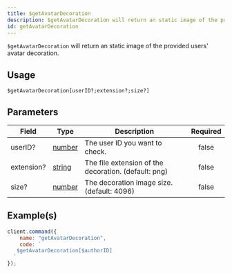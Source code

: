 ```yaml
---
title: $getAvatarDecoration
description: $getAvatarDecoration will return an static image of the provided users' avatar decoration
id: getAvatarDecoration
---
```


`$getAvatarDecoration` will return an static image of the provided users' avatar decoration.

## Usage

```aoi
$getAvatarDecoration[userID?;extension?;size?]
```

## Parameters

| Field               | Type                                                                                                | Description                                                         | Required  |
| ------------------- | --------------------------------------------------------------------------------------------------- | ------------------------------------------------------------------- | :-------: |
| userID?             | [number](https://developer.mozilla.org/en-US/docs/Web/JavaScript/Reference/Global_Objects/Number)   | The user ID you want to check.                                      |   false   |
| extension?          | [string](https://developer.mozilla.org/en-US/docs/Web/JavaScript/Reference/Global_Objects/String)   | The file extension of the decoration. (default: png)               |   false   |
| size?               | [number](https://developer.mozilla.org/en-US/docs/Web/JavaScript/Reference/Global_Objects/Number)   | The decoration image size. (default: 4096)                          |   false   |


## Example(s)


```javascript
client.command({
    name: "getAvatarDecoration",
    code: `
   $getAvatarDecoration[$authorID]
  `
});
```

